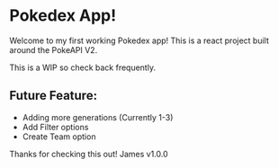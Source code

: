 # Pokedex App!

Welcome to my first working Pokedex app! This is a react project built around the PokeAPI V2.

This is a WIP so check back frequently.


## Future Feature: 

- Adding more generations (Currently 1-3)
- Add Filter options
- Create Team option

Thanks for checking this out!
James
v1.0.0
